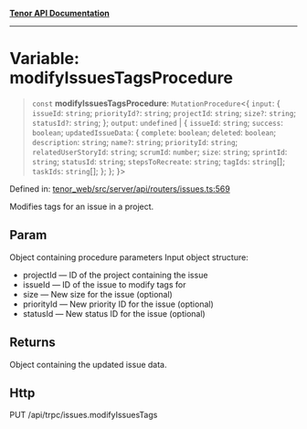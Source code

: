 [**Tenor API Documentation**](../../README.md)

***

# Variable: modifyIssuesTagsProcedure

> `const` **modifyIssuesTagsProcedure**: `MutationProcedure`\<\{ `input`: \{ `issueId`: `string`; `priorityId?`: `string`; `projectId`: `string`; `size?`: `string`; `statusId?`: `string`; \}; `output`: `undefined` \| \{ `issueId`: `string`; `success`: `boolean`; `updatedIssueData`: \{ `complete`: `boolean`; `deleted`: `boolean`; `description`: `string`; `name?`: `string`; `priorityId`: `string`; `relatedUserStoryId`: `string`; `scrumId`: `number`; `size`: `string`; `sprintId`: `string`; `statusId`: `string`; `stepsToRecreate`: `string`; `tagIds`: `string`[]; `taskIds`: `string`[]; \}; \}; \}\>

Defined in: [tenor\_web/src/server/api/routers/issues.ts:569](https://github.com/Apantli/Tenor/blob/551fcec623199ab0ac9668d926e7d67c9012d18e/tenor_web/src/server/api/routers/issues.ts#L569)

Modifies tags for an issue in a project.

## Param

Object containing procedure parameters
Input object structure:
- projectId — ID of the project containing the issue
- issueId — ID of the issue to modify tags for
- size — New size for the issue (optional)
- priorityId — New priority ID for the issue (optional)
- statusId — New status ID for the issue (optional)

## Returns

Object containing the updated issue data.

## Http

PUT /api/trpc/issues.modifyIssuesTags
